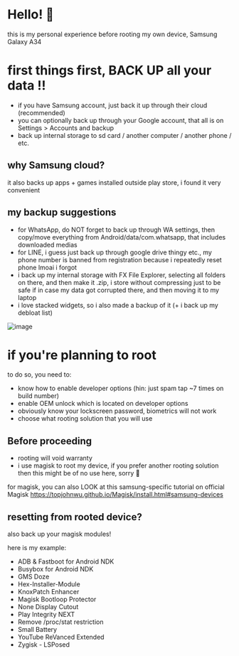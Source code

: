 # Hello! 🙌
this is my personal experience before rooting my own device, Samsung Galaxy A34

# first things first, BACK UP all your data !!
* if you have Samsung account, just back it up through their cloud (recommended)
* you can optionally back up through your Google account, that all is on Settings > Accounts and backup
* back up internal storage to sd card / another computer / another phone / etc.

## why Samsung cloud?
it also backs up apps + games installed outside play store, i found it very convenient

## my backup suggestions
* for WhatsApp, do NOT forget to back up through WA settings, then copy/move everything from Android/data/com.whatsapp, that includes downloaded medias
* for LINE, i guess just back up through google drive thingy etc., my phone number is banned from registration because i repeatedly reset phone lmoai i forgot
* i back up my internal storage with FX File Explorer, selecting all folders on there, and then make it .zip, i store without compressing just to be safe if in case my data got corrupted there, and then moving it to my laptop
* i love stacked widgets, so i also made a backup of it (+ i back up my debloat list)

![image](https://github.com/Antonomasia3/stuff/assets/89201774/160b39c3-8127-4ce7-97d9-3621c2aa6741)

# if you're planning to root
to do so, you need to:
- know how to enable developer options (hin: just spam tap ~7 times on build number)
- enable OEM unlock which is located on developer options
- obviously know your lockscreen password, biometrics will not work
- choose what rooting solution that you will use

## Before proceeding
- rooting will void warranty
- i use magisk to root my device, if you prefer another rooting solution then this might be of no use here, sorry 🙏

for magisk, you can also LOOK at this samsung-specific tutorial on official Magisk https://topjohnwu.github.io/Magisk/install.html#samsung-devices

## resetting from rooted device?

also back up your magisk modules!

here is my example:

* ADB & Fastboot for Android NDK
* Busybox for Android NDK
* GMS Doze
* Hex-Installer-Module
* KnoxPatch Enhancer
* Magisk Bootloop Protector
* None Display Cutout
* Play Integrity NEXT
* Remove /proc/stat restriction
* Small Battery
* YouTube ReVanced Extended
* Zygisk - LSPosed
